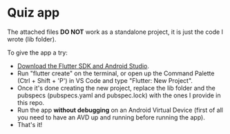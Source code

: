 # Quiz app
The attached files **DO NOT** work as a standalone project, it is just the code I wrote (lib folder).  

To give the app a try:
-  [Download the Flutter SDK and Android Studio](https://docs.flutter.dev/get-started/install).
-  Run "flutter create" on the terminal, or open up the Command Palette (Ctrl + Shift + 'P') in VS Code and type "Flutter: New Project".
-  Once it's done creating the new project, replace the lib folder and the pubspecs (pubspecs.yaml and pubspec.lock) with the ones I provide in this repo.
-  Run the app **without debugging** on an Android Virtual Device (first of all you need to have an AVD up and running before running the app).
-  That's it!
